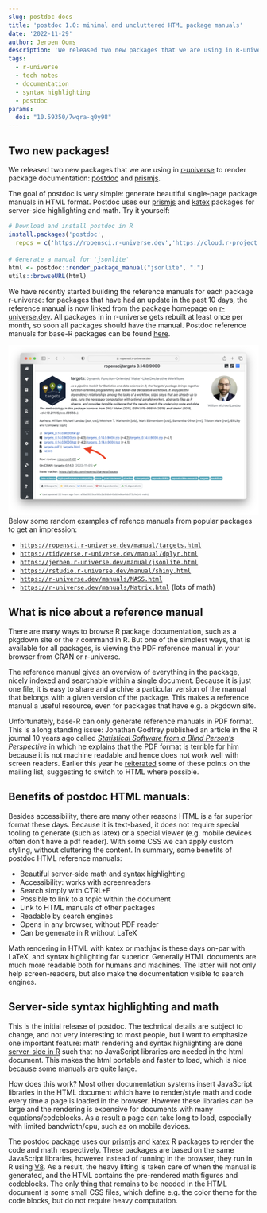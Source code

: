 ```yaml
---
slug: postdoc-docs
title: 'postdoc 1.0: minimal and uncluttered HTML package manuals'
date: '2022-11-29'
author: Jeroen Ooms
description: 'We released two new packages that we are using in R-universe to render package documentation: postdoc and prismjs'
tags:
  - r-universe
  - tech notes
  - documentation
  - syntax highlighting
  - postdoc
params:
  doi: "10.59350/7wqra-q0y98"
---
```


## Two new packages!

We released two new packages that we are using in [r-universe](https://r-universe.dev) to render package documentation: [postdoc](https://docs.ropensci.org/postdoc/) and [prismjs](https://docs.ropensci.org/prismjs/).

The goal of postdoc is very simple: generate beautiful single-page package manuals in HTML format. Postdoc uses our [prismjs](https://docs.ropensci.org/prismjs/) and [katex](https://docs.ropensci.org/katex/) packages for server-side highlighting and math. Try it yourself:

```r
# Download and install postdoc in R
install.packages('postdoc',
  repos = c('https://ropensci.r-universe.dev','https://cloud.r-project.org'))

# Generate a manual for 'jsonlite'
html <- postdoc::render_package_manual("jsonlite", ".")
utils::browseURL(html)
```

We have recently started building the reference manuals for each package r-universe: for packages that have had an update in the past 10 days, the reference manual is now linked from the package homepage on [r-universe.dev](https://r-universe.dev). All packages in in r-universe gets rebuilt at least once per month, so soon all packages should have the manual. Postdoc reference manuals for base-R packages can be found [here](https://r-universe.dev/manuals/).


[![screenshot from the targets webpage on r-universe](targets.png)](https://ropensci.r-universe.dev/ui#package:targets)
Below some random examples of refence manuals from popular packages to get an impression:

 - [`https://ropensci.r-universe.dev/manual/targets.html`](https://ropensci.r-universe.dev/manual/targets.html)
 - [`https://tidyverse.r-universe.dev/manual/dplyr.html`](https://tidyverse.r-universe.dev/manual/dplyr.html)
 - [`https://jeroen.r-universe.dev/manual/jsonlite.html`](https://jeroen.r-universe.dev/manual/jsonlite.html)
 - [`https://rstudio.r-universe.dev/manual/shiny.html`](https://rstudio.r-universe.dev/manual/shiny.html)
 - [`https://r-universe.dev/manuals/MASS.html`](https://r-universe.dev/manuals/MASS.html)
 - [`https://r-universe.dev/manuals/Matrix.html`](https://r-universe.dev/manuals/Matrix.html) (lots of math)

## What is nice about a reference manual

There are many ways to browse R package documentation, such as a pkgdown site or the `?` command in R. But one of the simplest ways, that is available for all packages, is viewing the PDF reference manual in your browser from CRAN or r-universe.

The reference manual gives an overview of everything in the package, nicely indexed and searchable within a single document. Because it is just one file, it is easy to share and archive a particular version of the manual that belongs with a given version of the package. This makes a reference manual a useful resource, even for packages that have e.g. a pkgdown site.

Unfortunately, base-R can only generate reference manuals in PDF format. This is a long standing issue: Jonathan Godfrey published an article in the R journal 10 years ago called [*Statistical Software from a Blind Person’s Perspective*](https://journal.r-project.org/archive/2013-1/godfrey.pdf) in which he explains that the PDF format is terrible for him because it is not machine readable and hence does not work well with screen readers. Earlier this year he [reiterated](https://stat.ethz.ch/pipermail/r-package-devel/2022q2/007953.html) some of these points on the mailing list, suggesting to switch to HTML where possible.


## Benefits of postdoc HTML manuals:

Besides accessibility, there are many other reasons HTML is a far superior format these days. Because it is text-based, it does not require special tooling to generate (such as latex) or a special viewer (e.g. mobile devices often don't have a pdf reader). With some CSS we can apply custom styling, without cluttering the content.
In summary, some benefits of postdoc HTML reference manuals:

 - Beautiful server-side math and syntax highlighting
 - Accessibility: works with screenreaders
 - Search simply with CTRL+F
 - Possible to link to a topic within the document
 - Link to HTML manuals of other packages
 - Readable by search engines
 - Opens in any browser, without PDF reader
 - Can be generate in R without LaTeX

Math rendering in HTML with katex or mathjax is these days on-par with LaTeX, and syntax highlighting far superior. Generally HTML documents are much more readable both for humans and machines. The latter will not only help screen-readers, but also make the documentation visible to search engines.

## Server-side syntax highlighting and math

This is the initial release of postdoc. The technical details are subject to change, and not very interesting to most people, but I want to emphasize one important feature: math rendering and syntax highlighting are done [server-side in R](blog/2021/07/13/katex-release/) such that no JavaScript libraries are needed in the html document. This makes the html portable and faster to load, which is nice because some manuals are quite large.

How does this work? Most other documentation systems insert JavaScript libraries in the HTML document which have to render/style math and code every time a page is loaded in the browser. However these libraries can be large and the rendering is expensive for documents with many equations/codeblocks. As a result a page can take long to load, especially with limited bandwidth/cpu, such as on mobile devices.

The postdoc package uses our [prismjs](https://docs.ropensci.org/prismjs/) and [katex](https://docs.ropensci.org/katex/) R packages to render the code and math respectively. These packages are based on the same JavaScript libraries, however instead of running in the browser, they run in R using [V8](https://jeroen.r-universe.dev/ui#package:V8). As a result, the heavy lifting is taken care of when the manual is generated, and the HTML contains the pre-rendered math figures and codeblocks. The only thing that remains to be needed in the HTML document is some small CSS files, which define e.g. the color theme for the code blocks, but do not require heavy computation.
